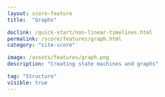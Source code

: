 ```yaml
---
layout: score-feature
title:  "Graphs"

doclink: /quick-start/non-linear-timelines.html
permalink: /score/features/graph.html
category: "site-score"

image: /assets/features/graph.png
description: "Creating state machines and graphs"

tag: "Structure"
visible: true
---
```


